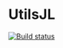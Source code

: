 # UtilsJL
[![Build status](https://github.com/josePereiro/UtilsJL/workflows/CI/badge.svg)](https://github.com/josePereiro/UtilsJL/actions)